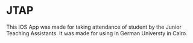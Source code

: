 JTAP
=====
This IOS App was made for taking attendance of student by the Junior Teaching Assistants. 
It was made for using in German Universty in Cairo.

